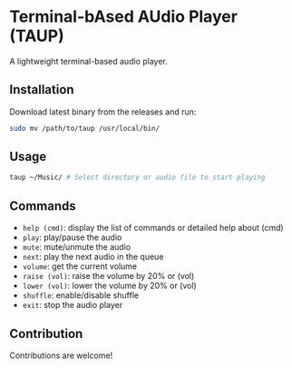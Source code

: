 # Terminal-bAsed AUdio Player (TAUP)

A lightweight terminal-based audio player.

## Installation

Download latest binary from the releases and run:

```sh
sudo mv /path/to/taup /usr/local/bin/
```

## Usage

```sh
taup ~/Music/ # Select directory or audio file to start playing
```

## Commands

- `help (cmd)`: display the list of commands or detailed help about (cmd)
- `play`: play/pause the audio
- `mute`: mute/unmute the audio
- `next`: play the next audio in the queue
- `volume`: get the current volume
- `raise (vol)`: raise the volume by 20% or (vol)
- `lower (vol)`: lower the volume by 20% or (vol)
- `shuffle`: enable/disable shuffle
- `exit`: stop the audio player

## Contribution

Contributions are welcome! 
